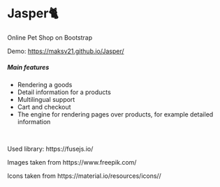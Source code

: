 # Jasper🐈
Online Pet Shop on Bootstrap

Demo: https://maksv21.github.io/Jasper/

<h5>Main features</h5>
<ul class="list-group list-group-flush"> 
  <li class="list-group-item">Rendering a goods</li>
  <li class="list-group-item">Detail information for a products</li>
  <li class="list-group-item">Multilingual support</li>
  <li class="list-group-item">Cart and checkout</li>
  <li class="list-group-item">The engine for rendering pages over products, for example detailed information</li>  
</ul>

<br>
<p>Used library: https://fusejs.io/</p>
<p>Images taken from https://www.freepik.com/</p>
<p>Icons taken from https://material.io/resources/icons//</p>
